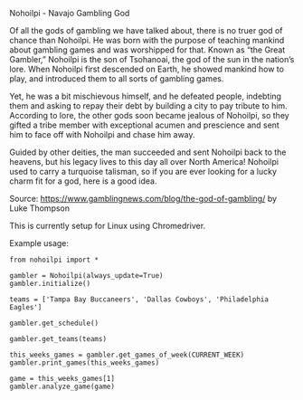 Nohoilpi - Navajo Gambling God

Of all the gods of gambling we have talked about, there is no truer god of chance than Nohoilpi. He was born with the purpose of teaching mankind about gambling games and was worshipped for that.
Known as “the Great Gambler,” Nohoilpi is the son of Tsohanoai, the god of the sun in the nation’s lore. When Nohoilpi first descended on Earth, he showed mankind how to play, and introduced them to all sorts of gambling games.

Yet, he was a bit mischievous himself, and he defeated people, indebting them and asking to repay their debt by building a city to pay tribute to him. According to lore, the other gods soon became jealous of Nohoilpi, so they gifted a tribe member with exceptional acumen and prescience and sent him to face off with Nohoilpi and chase him away.

Guided by other deities, the man succeeded and sent Nohoilpi back to the heavens, but his legacy lives to this day all over North America! Nohoilpi used to carry a turquoise talisman, so if you are ever looking for a lucky charm fit for a god, here is a good idea.

Source: https://www.gamblingnews.com/blog/the-god-of-gambling/ by Luke Thompson


This is currently setup for Linux using Chromedriver.

Example usage:
```
from nohoilpi import *

gambler = Nohoilpi(always_update=True)
gambler.initialize()

teams = ['Tampa Bay Buccaneers', 'Dallas Cowboys', 'Philadelphia Eagles']

gambler.get_schedule()

gambler.get_teams(teams)

this_weeks_games = gambler.get_games_of_week(CURRENT_WEEK)
gambler.print_games(this_weeks_games)

game = this_weeks_games[1]
gambler.analyze_game(game)
```